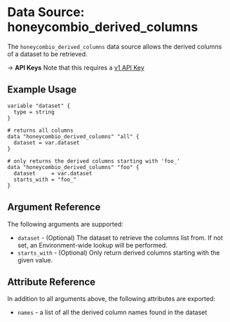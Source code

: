 # Data Source: honeycombio_derived_columns

The `honeycombio_derived_columns` data source allows the derived columns of a dataset to be retrieved.

-> **API Keys** Note that this requires a [v1 API Key](https://registry.terraform.io/providers/honeycombio/honeycombio/latest/docs#v1-apis)

## Example Usage

```hcl
variable "dataset" {
  type = string
}

# returns all columns
data "honeycombio_derived_columns" "all" {
  dataset = var.dataset
}

# only returns the derived columns starting with 'foo_'
data "honeycombio_derived_columns" "foo" {
  dataset     = var.dataset
  starts_with = "foo_"
}
```

## Argument Reference

The following arguments are supported:

* `dataset` - (Optional) The dataset to retrieve the columns list from. If not set, an Environment-wide lookup will be performed.
* `starts_with` - (Optional) Only return derived columns starting with the given value.

## Attribute Reference

In addition to all arguments above, the following attributes are exported:

* `names` - a list of all the derived column names found in the dataset
